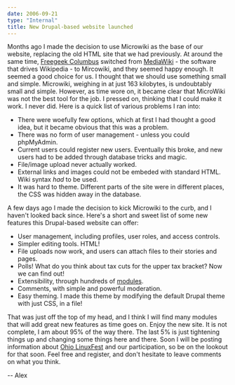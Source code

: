```yaml
---
date: 2006-09-21
type: "Internal"
title: New Drupal-based website launched
---
```

Months ago I made the decision to use Microwiki as the base of our website, replacing the old HTML site that we had previously. At around the same time, [Freegeek Columbus](http://freegeekcolumbus.org/) switched from [MediaWiki](http://www.mediawiki.org) - the software that drives Wikipedia - to Mircowiki, and they seemed happy enough. It seemed a good choice for us. I thought that we should use something small and simple. Microwiki, weighing in at just 163 kilobytes, is undoubtably small and simple. However, as time wore on, it became clear that MicroWiki was not the best tool for the job. I pressed on, thinking that I could make it work. I never did. Here is a quick list of various problems I ran into:

*   There were woefully few options, which at first I had thought a good idea, but it became obvious that this was a problem.
*   There was no form of user management - unless you could phpMyAdmin.
*   Current users could register new users. Eventually this broke, and new users had to be added through database tricks and magic.
*   File/image upload never actually worked.
*   External links and images could not be embeded with standard HTML. Wiki syntax *had* to be used.
*   It was hard to theme. Different parts of the site were in different places, the CSS was hidden away in the database.

A few days ago I made the decision to kick Microwiki to the curb, and I haven't looked back since. Here's a short and sweet list of some new features this Drupal-based website can offer:

*   User management, including profiles, user roles, and access controls.
*   Simpler editing tools. HTML!
*   File uploads now work, and users can attach files to their stories and pages.
*   Polls! What do you think about tax cuts for the upper tax bracket? Now we can find out!
*   Extensibility, through hundreds of [modules](http://drupal.org/project/Modules).
*   Comments, with simple and powerful moderation.
*   Easy theming. I made this theme by modifying the default Drupal theme with just CSS, in a file!

That was just off the top of my head, and I think I will find many modules that will add great new features as time goes on. Enjoy the new site. It is not complete, I am about 95% of the way there. The last 5% is just tightening things up and changing some things here and there. Soon I will be posting information about [Ohio LinuxFest](http://www.ohiolinux.org) and our participation, so be on the lookout for that soon. Feel free and register, and don't hesitate to leave comments on what you think.

-- Alex
